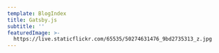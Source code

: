 ```yaml
---
template: BlogIndex
title: Gatsby.js
subtitle: ''
featuredImage: >-
  https://live.staticflickr.com/65535/50274631476_9bd2735313_z.jpg
---
```

